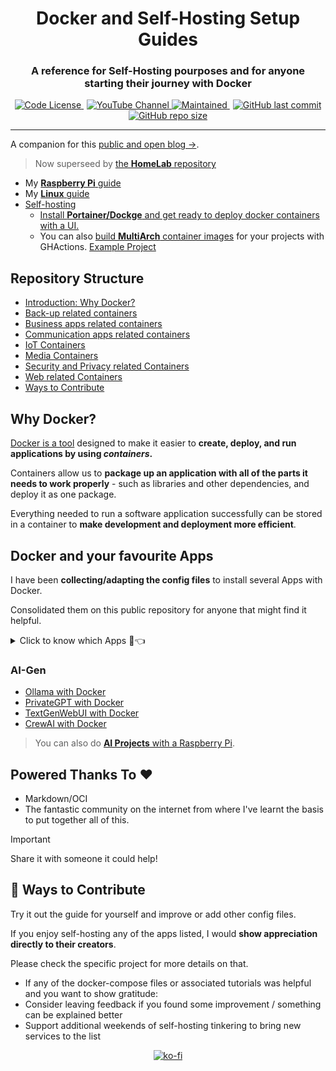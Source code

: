 <div align="center">
  <h1>Docker and Self-Hosting Setup Guides</h1>
</div>

<div align="center">
  <h3>A reference for Self-Hosting pourposes and for anyone starting their journey with Docker</h3>
</div>

<p align="center">
  <a href="https://github.com/JAlcocerT/Docker?tab=MIT-1-ov-file#readme" style="margin-right: 5px;">
    <img alt="Code License" src="https://img.shields.io/badge/License-MIT-blue.svg" />
  </a>
  <a href="https://youtube.com/@JAlcocerTech">
    <img alt="YouTube Channel" src="https://img.shields.io/badge/YouTube-Channel-red" />
  </a>
  <a href="https://GitHub.com/JAlcocerT/Docker/graphs/commit-activity" style="margin-right: 5px;">
    <img alt="Maintained" src="https://img.shields.io/badge/Maintained%3F-no-red.svg" />
  </a>
  <a href="https://github.com/JAlcocerT/Docker">
    <img alt="GitHub last commit" src="https://img.shields.io/github/last-commit/JAlcocerT/Docker" />
  </a>
  <a href="https://github.com/JAlcocerT/Docker">
    <img alt="GitHub repo size" src="https://img.shields.io/github/repo-size/JAlcocerT/Docker" />
  </a>
</p>


---

A companion for this [public and open blog →](https://jalcocert.github.io/JAlcocerT/blog/).

> Now superseed by [the **HomeLab** repository](https://github.com/JAlcocerT/Home-Lab)

* My [**Raspberry Pi** guide](https://jalcocert.github.io/RPi/posts/selfhosting-with-docker/)
* My [**Linux** guide](https://jalcocert.github.io/Linux/docs/debian/docker/)
* [Self-hosting](https://jalcocert.github.io/Linux/docs/linux__cloud/selfhosting/)
  * [Install **Portainer/Dockge** and get ready to deploy docker containers with a UI.](https://fossengineer.com/understanding-containers-for-selfhosting/)
  * You can also [build **MultiArch** container images](https://jalcocert.github.io/JAlcocerT/github-actions-use-cases/) for your projects with GHActions. [Example Project](https://github.com/JAlcocerT/Streamlit-MultiChat)

## Repository Structure

  * [Introduction: Why Docker?](#Intro)
  * [Back-up related containers](#Backups)
  * [Business apps related containers](#business)
  * [Communication apps related containers](#communication)
  * [IoT Containers](#iot)
  * [Media Containers](#media)
  * [Security and Privacy related Containers](#security)
  * [Web related Containers](#Web)
  * [Ways to Contribute](#contribute)

## Why Docker?

[Docker is a tool](https://fossengineer.com/docker-first-steps-guide-for-data-analytics/) designed to make it easier to **create, deploy, and run applications by using *containers*.**

Containers allow us to **package up an application with all of the parts it needs to work properly** -  such as libraries and other dependencies, and deploy it as one package.
 
Everything needed to run a software application successfully can be stored in a container to **make development and deployment more efficient**.

## Docker and your favourite Apps

I have been **collecting/adapting the config files** to install several Apps with Docker.

Consolidated them on this public repository for anyone that might find it helpful.

<details>
  <summary>Click to know which Apps 🐋👈</summary>
  &nbsp;

### [Backups:](https://github.com/JAlcocerT/Docker/tree/main/Backups)
  * Duplicati :heavy_check_mark:
  * Filerun :heavy_check_mark:
  * [Nextcloud](https://jalcocert.github.io/JAlcocerT/sync-file-tools/#nextcloud) :heavy_check_mark:
    * [RPI](https://jalcocert.github.io/RPi/posts/selfhosting-nextcloud/) :heavy_check_mark:
  * Photos: 
    * LibrePhotos
    * [Immich](https://github.com/JAlcocerT/Docker/blob/main/Media/Photo/Immich_Docker-Compose.yml)
    * Lychee 
    * Photonix
    * Photoprism
    * [Photoview :page_with_curl:](https://fossengineer.com/selfhosting-Photoview-docker/) :heavy_check_mark: -> file system friendly
    * Piwigo
  * [RClone](https://github.com/JAlcocerT/Docker/blob/main/Backups/rclone_docker-compose.yml) :heavy_check_mark:
  * RSync :heavy_check_mark:
  * [Samba](https://fossengineer.com/selfhosting-samba/) :heavy_check_mark:
  * Syncthing
    
### [Business:](https://github.com/JAlcocerT/Docker/tree/main/Business)
   * ERPs:
      * ERPNext
      * Dolibarr :heavy_check_mark:
      * Odoo (ex- OpenERP) :heavy_check_mark:
    * [Invoicing](https://github.com/JAlcocerT/Docker/tree/main/Business/Billing):
      * Invoicerr
      * [Serverless Invoices and React Invoice Generator](https://fossengineer.com/open-source-invoice-creator/) containerized
    * [Management](https://github.com/JAlcocerT/Docker/blob/main/Business):
       * [Vikunja](https://github.com/JAlcocerT/Docker/blob/main/Business/PM/vikunja_docker-compose.yaml) :heavy_check_mark:
       * [Leantime](https://fossengineer.com/selfhosting-Leantime-docker/) (x86 & ARM, :heavy_check_mark:)

### [Communication:](https://github.com/JAlcocerT/Docker/tree/main/Communication)
   * Chats:
       * [Matrix with Synapse :page_with_curl:](https://fossengineer.com/selfhosting-matrix-synapse-docker/) :heavy_check_mark:
       * Others: Revolt, RocketChat, Jitsi, Discourse
   * [FreshRSS](https://fossengineer.com/freshrss-docker-setup/) :heavy_check_mark:
   
### [Dev](https://github.com/JAlcocerT/Docker/tree/main/Dev)
* [WebTops](https://fossengineer.com/selfhosting-webtops-with-docker/)
* [Gitea](https://fossengineer.com/selfhosting-Gitea-docker/) :heavy_check_mark:
* [Gogs](https://fossengineer.com/selfhosting-Gogs-with-Docker/)
* [Gitlab CE](https://fossengineer.com/selfhosting-Gitlab-with-Docker)
* [VSCode Server](https://github.com/JAlcocerT/Docker/blob/main/Dev/vscode-server_Docker-compose.yml) :heavy_check_mark:
* [Jenkins](https://fossengineer.com/selfhosting-jenkins-ci-cd/)
* [Airflow](https://fossengineer.com/selfhosting-airflow-with-docker)
* [OneDev](https://github.com/JAlcocerT/Docker/blob/main/Dev/GIT/OneDev_Docker-compose.yml): includes kanban board
* [SnippetBox](https://github.com/JAlcocerT/Docker/blob/main/Others/snippetbox_docker-compose.yml) :heavy_check_mark:
* [SSGs](https://github.com/JAlcocerT/Docker/tree/main/Web/SSGs)

### [IoT:](https://github.com/JAlcocerT/Docker/tree/main/IoT)
* Automations:
  * Domoticz
  * [Home Assistant](https://jalcocert.github.io/RPi/posts/rpi-iot-dht11-influxdb/#how-can-i-install-home-assistant) :heavy_check_mark:
  * Home Bridge
  * OpenHab
* [Internet speed tracker](https://jalcocert.github.io/RPi/posts/self-internet-monit/#speedtest-tracker) :heavy_check_mark:
* [OpenSpeedTest](https://jalcocert.github.io/RPi/posts/self-internet-monit/#openspeedtest) :heavy_check_mark:
* GPIO
  * TIO: https://github.com/tio/tio
* [BI Tools](https://jalcocert.github.io/JAlcocerT/setup-bi-tools-docker/):
  * [Metabase](https://jalcocert.github.io/RPi/posts/rpi-iot-dht1122-mongo/#metabase)
  * [Apache Superset](https://jalcocert.github.io/RPi/posts/rpi-gps-superset/#apache-superset-setup)
  * [Redash](https://jalcocert.github.io/JAlcocerT/setup-bi-tools-docker/#redash)
  * Grafana
* Dashboards:
  * [NetData](https://fossengineer.com/selfhosting-server-monitoring-with-netdata-and-docker/) :heavy_check_mark:
  * Grafana with Prometheus (internet speed) :heavy_check_mark:
  * Grafana with Prometheus (internet + device with node exporter)
  * EFK stack for logs(Elastic search, Fluentd, Kibana)
  * ELK stack (ES, Logstash, Kibana)
  * GOtify
  * Ntfy (notify)
  * [Uptime Kuma :page_with_curl:](https://fossengineer.com/selfhosting-uptime-Kuma-docker/) :heavy_check_mark:
  * Flame :heavy_check_mark:   
  * Homarr :heavy_check_mark:
  * Dockge :heavy_check_mark:
    
### [Media](https://github.com/JAlcocerT/Docker/tree/main/Media)
* E-Books/Podcasts
  * Calibre :heavy_check_mark:
  * Audiobookshelf :heavy_check_mark:
  * Podgrab :heavy_check_mark:
* [Photos](https://github.com/JAlcocerT/Docker/tree/main/Backups/Photos): 
  * [PiGallery](https://github.com/JAlcocerT/Docker/blob/main/Backups/Photos/PiGallery_docker-compose.yml) :heavy_check_mark: -> Photo location, GPX support & file system friendly friendly (no DB required) :rocket:
* FileSharing
  * Anonupload
  * Picoshare
  * Pingvin
  * [FileBrowser](https://fossengineer.com/selfhosting-filebrowser-docker)
* Entertainment  
  * [Jellyfin](https://jalcocert.github.io/JAlcocerT/media-server-with-open-source/) :heavy_check_mark:
  * Kodi
  * Plex
  * Emby
  * Couchpotato :heavy_check_mark:
  * [Jacket](https://github.com/JAlcocerT/Docker/blob/main/Media/jacket_docker-compose.yml) :heavy_check_mark:
  * Others: Mylar3, Midarr, Readarr
  * [Calibre](https://github.com/JAlcocerT/Docker/blob/main/Media/calibre_docker-compose.yml) :heavy_check_mark:
  * P2P
    * [Transmission](https://fossengineer.com/transmission-with-vpn-torrent/) :heavy_check_mark:
    * rTorrent :heavy_check_mark:
    * [Qbittorrent](https://fossengineer.com/selfhosting-qBittorrent-with-docker-and-VPN) :heavy_check_mark:
    * Radarr :heavy_check_mark:
    * [Sonarr](https://github.com/JAlcocerT/Docker/blob/main/Media/Video/sonarr_docker-compose.yml) :heavy_check_mark:
    * Bazarr :heavy_check_mark:
    * JDownloader :heavy_check_mark:
* ArchiveBox
* [Music](https://github.com/JAlcocerT/Docker/tree/main/Media/Music)
  * [Supysonic](https://github.com/JAlcocerT/Docker/blob/main/Media/Music/supysonic_docker-compose.yml) :heavy_check_mark:
  * [Navidrome](https://github.com/JAlcocerT/Docker/blob/main/Media/Music/Navidrome_Docker-compose.yml) :heavy_check_mark: it has synergy with [youtube-dl](https://jalcocert.github.io/RPi/posts/youtube-video-download/#youtube-dl-material)

### [Security:](https://github.com/JAlcocerT/Docker/tree/main/Security)
* Authelia  
* Blocky
* [Cloudflare - Zero Trust Tunnel :page_with_curl:](https://fossengineer.com/selfhosting-cloudflared-tunnel-docker/) :heavy_check_mark:
* Crowdsec 
* DNS:
  * CoreDNS
  * [Unbound](https://jalcocert.github.io/RPi/posts/selfh-internet-better/#unbound-dns) :heavy_check_mark:
  * [Pihole :page_with_curl:](https://fossengineer.com/selfhosting-PiHole-docker/) :heavy_check_mark: 
  * PiHole + Cloudflare (DNS over HTTPs)      
  * Dynamic DNS
    * DuckDNS :heavy_check_mark:
    * No-IP  
* EndleSSH
* [Fail2ban](https://fossengineer.com/setup-fail2ban-with-docker) 
* LAN:
  * [Watchyourlan](https://fossengineer.com/selfhosting-WatchYourLAN-docker/) :heavy_check_mark:
  * [Wireshark](https://fossengineer.com/setup-wireshark-with-docker/) :heavy_check_mark:
  * Pi-Alert  
* Privacy:
  * [Whoogle :page_with_curl:](https://fossengineer.com/selfhosting-whoogle-docker/) :heavy_check_mark:
  * [SearXNG](https://jalcocert.github.io/RPi/posts/selfh-internet-better/#searxng) :heavy_check_mark:
* Proxies
  * Caddy 
  * [NGINX + SSL + DuckDNS :page_with_curl:](https://fossengineer.com/selfhosting-nginx-proxy-manager-docker/) :heavy_check_mark:
  * NGINX + SSL + Fail2ban
  * NGINX + SSL + Fail2ban + Authelia
  * Traefik
  * Traefik + failban
* VPN's
  * [Gluetun :page_with_curl:](https://fossengineer.com/using-bard-selfhosting-firefox-with-vpn-docker/)
  * [Tailscale](https://jalcocert.github.io/Linux/docs/debian/linux_vpn_setup/)
  * Headscale
  * [Wireguard and wg-easy](https://jalcocert.github.io/JAlcocerT/how-to-use-wg-easy-with-a-vps/) :heavy_check_mark:
* [Watchtower](https://fossengineer.com/setup-watchtower-with-docker/) :heavy_check_mark:
    
###  Others:
* Management:
  * [Focalboard](https://fossengineer.com/focalboard-docker/) :heavy_check_mark:
  * [Logseq](https://fossengineer.com/selfhosting-logseq/)
  * OpenProject
  * [Leantime :page_with_curl:](https://fossengineer.com/selfhosting-Leantime-docker/) :heavy_check_mark:
  * [Timtelite](https://fossengineer.com/selfhosting-timelite-free-tracking-tool-with-docker/)
  * [Trilium](https://fossengineer.com/selfhosting-Trilium-docker/) :heavy_check_mark:
* Youtube
  * MeTube :heavy_check_mark:
* [Grocy](https://github.com/JAlcocerT/Docker/tree/main/Others) :heavy_check_mark:
* [Firefox :page_with_curl:](https://fossengineer.com/using-bard-selfhosting-firefox-with-vpn-docker/)
* Libretranslate
* Design
  * Penpotapp
  * [Drawio](https://fossengineer.com/selfhosting-drawio-with-docker/)
  * Excalidraw

### [Web](https://github.com/JAlcocerT/Docker/tree/main/Web)
* [Analytics](https://github.com/JAlcocerT/Docker/tree/main/Web/Analytics)
  * [Matomo](https://github.com/JAlcocerT/Docker/blob/main/Web/Analytics/matomo_Docker-compose.yml)
  * [Plausible](https://github.com/JAlcocerT/Docker/blob/main/Web/Analytics/plausible_Docker-compose.yml)
  * [Posthog](https://github.com/JAlcocerT/Docker/blob/main/Web/Analytics/Product_analytics/posthog_docker-compose.yml)
  * [Umami](https://fossengineer.com/selfhosting-umami-with-docker/) :heavy_check_mark:
* Comment Engines
  * remark42
* [CMS](https://github.com/JAlcocerT/Docker/tree/main/Web/CMS)
  * [Wordpress :page_with_curl:](https://fossengineer.com/selfhosting-wordpress-docker/) :heavy_check_mark:
  * [Ghost :page_with_curl:](https://fossengineer.com/selfhosting-ghost-docker/)
* [Forms (HTML)](https://jalcocert.github.io/JAlcocerT/blog/dev-forms/#forms)
  * [Drupal](https://github.com/JAlcocerT/Docker/blob/main/Others/drupal_docker-compose.yml)
  * [Forms](https://github.com/JAlcocerT/Docker/tree/main/Web/Forms)
    * [OhMyForm](https://github.com/JAlcocerT/Docker/blob/main/Web/Forms/OhMyForm_Docker-compose.yml)
    * [FormBricks](https://jalcocert.github.io/JAlcocerT/blog/dev-forms/#formbricks)
* Instagram alternatives
  * [Chevereto](https://fossengineer.com/selfhosting-chevereto-docker/)
  * Pixelfed
  * Vero
* Static Web Servers
  * [Apache :page_with_curl:](https://fossengineer.com/Selfhosting-Static-Webs-with-Apache-in-Docker/) 
  * NginX
* [Subscriptions/Newsletters](https://jalcocert.github.io/JAlcocerT/blog/dev-forms/#newsletters)
   * Keila
   * Mailtrain
   * Moodle

**Legend:**
  * :heavy_check_mark: -> Self-hosting instructions available in this repository
  * :page_with_curl: -> Detailed instructions available

</details>

### AI-Gen

* [Ollama with Docker](https://fossengineer.com/selfhosting-llms-ollama/)
* [PrivateGPT with Docker](https://fossengineer.com/selfhosting-local-llms-with-privateGPT/)
* [TextGenWebUI with Docker](https://fossengineer.com/Generative-AI-LLMs-locally-with-cpu/)
* [CrewAI with Docker](https://fossengineer.com/ai-agents-crewai/)

> You can also do [**AI Projects** with a Raspberry Pi](https://jalcocert.github.io/RPi/posts/raspberry-ai-projects/).

## Powered Thanks To :heart:

* Markdown/OCI
* The fantastic community on the internet from where I've learnt the basis to put together all of this.


> [!IMPORTANT]
> Share it with someone it could help!

## :loudspeaker: Ways to Contribute 

Try it out the guide for yourself and improve or add other config files.

If you enjoy self-hosting any of the apps listed, I would **show appreciation directly to their creators**. 

Please check the specific project for more details on that.

* If any of the docker-compose files or associated tutorials was helpful and you want to show gratitude:
 * Consider leaving feedback if you found some improvement / something can be explained better
 * Support additional weekends of self-hosting tinkering to bring new services to the list

<p align="center">
  <a href="https://ko-fi.com/Z8Z1QPGUM">
    <img src="https://ko-fi.com/img/githubbutton_sm.svg" alt="ko-fi" />
  </a>
</p>